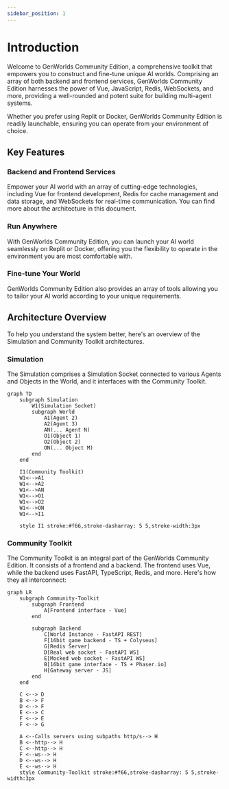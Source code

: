 ```yaml
---
sidebar_position: 1
---
```


# Introduction

Welcome to GenWorlds Community Edition, a comprehensive toolkit that empowers you to construct and fine-tune unique AI worlds. Comprising an array of both backend and frontend services, GenWorlds Community Edition harnesses the power of Vue, JavaScript, Redis, WebSockets, and more, providing a well-rounded and potent suite for building multi-agent systems.

Whether you prefer using Replit or Docker, GenWorlds Community Edition is readily launchable, ensuring you can operate from your environment of choice.

## Key Features

### Backend and Frontend Services

Empower your AI world with an array of cutting-edge technologies, including Vue for frontend development, Redis for cache management and data storage, and WebSockets for real-time communication. You can find more about the architecture in this document.

### Run Anywhere

With GenWorlds Community Edition, you can launch your AI world seamlessly on Replit or Docker, offering you the flexibility to operate in the environment you are most comfortable with.

### Fine-tune Your World

GenWorlds Community Edition also provides an array of tools allowing you to tailor your AI world according to your unique requirements.

## Architecture Overview

To help you understand the system better, here's an overview of the Simulation and Community Toolkit architectures.

### Simulation

The Simulation comprises a Simulation Socket connected to various Agents and Objects in the World, and it interfaces with the Community Toolkit.

```mermaid
graph TD
    subgraph Simulation
        W1(Simulation Socket)
        subgraph World
            A1(Agent 2)
            A2(Agent 3)
            AN(... Agent N)
            O1(Object 1)
            O2(Object 2)
            ON(... Object M)
        end
    end

    I1(Community Toolkit)
    W1<-->A1
    W1<-->A2
    W1<-->AN
    W1<-->O1
    W1<-->O2
    W1<-->ON
    W1<-->I1

    style I1 stroke:#f66,stroke-dasharray: 5 5,stroke-width:3px
```

### Community Toolkit

The Community Toolkit is an integral part of the GenWorlds Community Edition. It consists of a frontend and a backend. The frontend uses Vue, while the backend uses FastAPI, TypeScript, Redis, and more. Here's how they all interconnect:

```mermaid
graph LR
    subgraph Community-Toolkit
        subgraph Frontend
            A[Frontend interface - Vue]
        end
        
        subgraph Backend
            C[World Instance - FastAPI REST]
            F[16bit game backend - TS + Colyseus]
            G[Redis Server]
            D[Real web socket - FastAPI WS]
            E[Mocked web socket - FastAPI WS]
            B[16bit game interface - TS + Phaser.io]
            H[Gateway server - JS]
        end
    end
    
    C <--> D
    B <--> F
    D <--> F
    E <--> C
    F <--> E
    F <--> G

    A <--Calls servers using subpaths http/s--> H
    B <--http--> H
    C <--http--> H
    F <--ws--> H
    D <--ws--> H
    E <--ws--> H
    style Community-Toolkit stroke:#f66,stroke-dasharray: 5 5,stroke-width:3px
```
